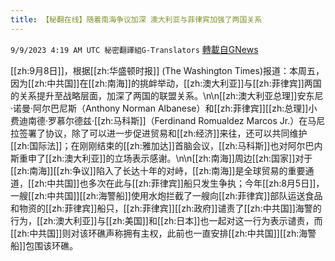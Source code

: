```yaml
---
title: 【秘翻在线】随着南海争议加深 澳大利亚与菲律宾加强了两国关系
---
```

`9/9/2023 4:19 AM UTC 秘密翻譯組G-Translators` [轉載自GNews](https://gnews.org/articles/1666124)

[[zh:9月8日]]，根据[[zh:华盛顿时报]] (The Washington Times)报道：本周五，因为[[zh:中共国]]在[[zh:南海]]的挑衅举动，[[zh:澳大利亚]]与[[zh:菲律宾]]两国的关系提升至战略层面，加深了两国的联盟关系。\n\n[[zh:澳大利亚总理]]安东尼·诺曼·阿尔巴尼斯（Anthony Norman Albanese）和[[zh:菲律宾]][[zh:总理]]小费迪南德·罗慕尔德兹·[[zh:马科斯]]（Ferdinand Romualdez Marcos Jr.）在马尼拉签署了协议，除了可以进一步促进贸易和[[zh:经济]]来往，还可以共同维护[[zh:国际法]]；在刚刚结束的[[zh:雅加达]]首脑会议，[[zh:马科斯]]也对阿尔巴内斯重申了[[zh:澳大利亚]]的立场表示感谢。\n\n[[zh:南海]]周边[[zh:国家]]对于[[zh:南海]][[zh:争议]]陷入了长达十年的对峙，[[zh:南海]]是全球贸易的重要通道，[[zh:中共国]]也多次在此与[[zh:菲律宾]]船只发生争执；今年[[zh:8月5日]]，一艘[[zh:中共国]][[zh:海警船]]使用水炮拦截了一艘向[[zh:菲律宾]]部队运送食品和物资的[[zh:菲律宾]]船只，[[zh:菲律宾]][[zh:政府]]谴责了[[zh:中共国]]海警的行为，[[zh:澳大利亚]]与[[zh:美国]]和[[zh:日本]]也一起对这一行为表示谴责，而[[zh:中共国]]则对该环礁声称拥有主权，此前也一直安排[[zh:中共国]][[zh:海警船]]包围该环礁。
